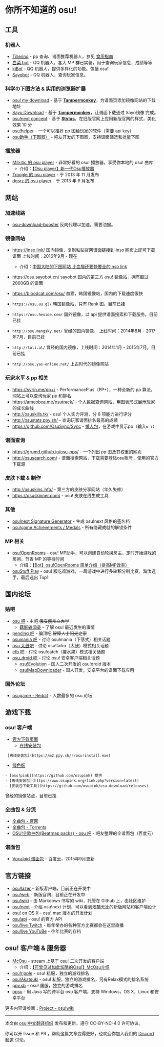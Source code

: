 # 你所不知道的 osu!

## 工具

### 机器人

- [Tillerino](https://github.com/Tillerino/Tillerinobot/wiki) - pp 查询、谱面推荐机器人，参见 [食用指南](https://deardrops.github.io/post/tillerino-bot/)
- [白菜 bot](https://tieba.baidu.com/p/5392336191) - QQ 机器人，各大 MP 群已实装，用于查询玩家信息，成绩等等
- [kjBot](https://github.com/kj415j45/kjBot) - QQ 机器人，提供多样化的功能。包括 osu!
- [Sayobot](https://sayobot.cn) - QQ 机器人，查询玩家信息。

### 科学の下图方法 & 实用的浏览器扩展

- [osu! my download](https://greasyfork.org/zh-CN/scripts/3916-osu-my-download) - 基于 **[Tampermonkey](http://tampermonkey.net/)**，为谱面页添加镜像网站的下载地址
- [Sayo Download](https://sayobot.cn/sayobot.user.js) - 基于 **[Tampermonkey](http://tampermonkey.net/)**，让谱面下载通过 Sayo镜像 完成。
- [osu!next concept](https://userstyles.org/styles/123254) - 基于 **[Stylus](https://github.com/openstyles/stylus)**，在旧版官网上应用新版官网的样式，美化效果 10 分
- [osu!helper](https://github.com/Tyrrrz/OsuHelper) - 一个可以推荐 pp 图给玩家的软件（需要 api key）
- [osu助手（下图器）](https://tieba.baidu.com/p/6061835790) - 吧友开发的下图器，支持谱面筛选和批量下图

### 播放器

- [Milkitic 的 osu player](https://github.com/Milkitic/Osu-Player) - 非常好看的 osu! 播放器，享受你本地的 osu! 曲库
  - 介绍：[【Osu player】新一代Osu播放器](https://tieba.baidu.com/p/6046630988)
- [Troogle 的 osu player](https://tieba.baidu.com/p/2694900780) - 于 2013 年 11 月发布
- [dgsrz 的 osu player](https://tieba.baidu.com/p/2602038368) - 于 2013 年 9 月发布

## 网站

### 加速线路

- [osu-download-booster](https://greasyfork.org/zh-CN/scripts/395607-osu-download-booster) 反向代理以加速。需要油猴。

### 镜像网站

- https://inso.link/
国内镜像，复制粘贴官网谱面链接到 inso 网页上即可下载谱面
上线时间：2016年9月 - 现在
  - 介绍：[中国大陆的下图网站 比血猫还要快要全的inso link](http://tieba.baidu.com/p/4799105665)

- https://osu.sayobot.cn/
sayobot 国内的第三方 osu! 镜像站，拥有超过 2000GB 的谱面

- https://bloodcat.com/osu/
血猫，韩国镜像站，国内的下载速度很快

- `https://osu.uu.gl/`
韩国镜像站，只有 Rank 图。目前已挂

- `https://osu.hexide.com/`
国外镜像，以 api 提供谱面搜索和下载服务。目前已挂

- `http://osu.mengsky.net/`
曾经的国内镜像，
上线时间：2014年8月 - 2017年7月，目前已挂

- `http://loli.al/`
曾经的国内镜像，上线时间：2014年1月 - 2015年7月，目前已挂

- `http://osu.yas-online.net/`
上古时代的镜像网站

### 玩家水平 & pp 相关

- https://syrin.me/pp+/ - PerformancePlus（PP+），一种全新的 pp 算法，网站上可以查询玩家 pp 和排名
- https://ameobea.me/osutrack/ - 个人数据查询网站，用图表形式展示玩家的成长曲线
- http://osuskills.tk/ - osu! 个人实力评测，分 8 项能力进行评分
- http://osustats.ppy.sh/ - 查询玩家谱面排名最高的成绩
- https://github.com/OsuSync/Sync - [懒人包](https://github.com/poly000/Sync/releases/latest)，在游戏中显示pp（输入`o i`）

### 谱面查询

- https://grumd.github.io/osu-pps/ - 一个列出 pp 图及其权重的网页
- http://osusearch.com/ - 谱面搜索网站，下载需要登陆osu账号，使用的官方下载源

### 皮肤下载 & 制作

- http://osuskins.info/ - 第三方的皮肤分享网站（年久失修）
- https://osuskinner.com/ - osu! 皮肤在线生成工具

### 其他

- [osu!next Signature Generator](https://lemmmy.pw/osusig/) - 生成 osu!next 风格的签名档
- [osu!game Achievements / Medals](http://haitai.jp/) - 所有隐藏成就的解锁条件

### MP 相关
- [osu!OpenRooms](https://osu.webfreak.org/) - osu! MP助手，可以创建自动轮换房主、定时开始游戏的房间，节省 MP 的等待时间
  - 介绍：[【Bot】osu!OpenRooms 简单介绍（提高MP效率）](https://tieba.baidu.com/p/6013251513)
- [osuStuff Play](https://play.osustuff.org/) - osu! 版吃鸡游戏，一局游戏中进行多轮积分制比赛，淘汰选手，最后选出 Top1

## 国内论坛

### 贴吧

- [osu 吧](https://tieba.baidu.com/f?kw=osu) - 主吧 ~~俄亥俄州立大学~~
  - [藕酥轶闻录](http://tieba.baidu.com/p/1413928634) - 了解 osu! 最近发生的事情
- [pending 吧](https://tieba.baidu.com/f?kw=pending) - 骗顶吧 ~~智障人士阳光之家~~
- [osumania 吧](https://tieba.baidu.com/f?kw=osumania) - 讨论 osu!mania（下落式）相关话题
- [osu 太鼓吧](https://tieba.baidu.com/f?kw=osu%CC%AB%B9%C4) - 讨论 osu!taiko（太鼓）模式相关话题
- [ctb 吧](https://tieba.baidu.com/f?kw=ctb) - 讨论 osu!catch（接水果）模式相关话题
- [osu_droid 吧](https://tieba.baidu.com/f?kw=osu_droid) - 讨论 osu! 安卓客户端相关话题
  - [osu!Evolution](http://ops.dgsrz.com/) - 国人二次开发的 osu!droid 版本
  - [osu!MapDownloader](http://shouji.baidu.com/soft/item?docid=6654984) - 国人开发，安卓平台的谱面下载应用

### 国外论坛

- [osugame - Reddit](https://www.reddit.com/r/osugame) - 人数最多的 osu 论坛

## 游戏下载

### osu! 客户端

- [官方下载页面](https://osu.ppy.sh/home/download)
  - [在线安装包](https://m1.ppy.sh/release/osu!install.exe)

` [离线安装包](https://m2.ppy.sh/r/osu!install.exe)`
 
 - [绿色版](https://txy1.sayobot.cn/osu.zip)
  
```
- [osu!pink](https://github.com/osupink) 提供
- [离线安装包](https://www.osupink.org/link.php?version=latest)
- [安装包下载工具](https://github.com/osupink/osu-download/releases) 
```
曾经的镜像站点，目前已挂


### 全曲包 & 分流

- [全曲包 - 官网](https://osu.ppy.sh/beatmaps/packs)
- [全曲包 - Torrents](http://pandotracker.me/torrents.html)
- [OSU!全歌曲包(Beatmap packs) - osu 吧](https://tieba.baidu.com/p/5436038419) - 吧友整理的全谱面包（百度云）

### 谱面包

- [Vocaloid 谱面包](https://deardrops.github.io/osu/) - 百度云，2015年9月更新

## 官方链接

- [osu!lazer](https://github.com/ppy/osu) - 新版客户端，目前正在开发中
- [osu!web](https://osu.ppy.sh/home) - 新版官网，目前正在开发中
- [osu!wiki](https://github.com/ppy/osu-wiki) - 由 Markdown 书写的 wiki，托管在 Github 上，由社区维护
- [osu!next](http://osunext.tumblr.com/) - 介绍 osu!next 计划，可以看到炫酷无比的新版网站和客户端设计
- [osu! on OS X](http://osuosx.tumblr.com/) - osu! mac 版本的开发计划
- [osu!api](https://osu.ppy.sh/api/) - osu! 的官方 API
- [osu!live Twitch](http://www.twitch.tv/osulive) - 每年举办的各种官方比赛都会在这里直播
- [osu!live YouTuBe](https://www.youtube.com/channel/UC04QGgpwL5b53HbMCi4TB7A) - 往年比赛的存档

## osu! 客户端 & 服务器

- [McOsu](http://store.steampowered.com/app/607260/McOsu/) - stream 上基于 osu! 二次开发的客户端
  - 介绍：[【可曾见过如此炫酷的Osu!】McOsu介绍](https://tieba.baidu.com/p/4715040646)
- [osu!ripple](https://ripple.moe/) - osu! 私服，独立的游戏排名
- [osu!Akatsuki](https://akatsuki.pw/) - osu! 私服，独立的游戏排名，另有Relax模式的排名系统
- [ppy.sb](https://osu.ppy.sb/) - osu! 国服，独立的游戏排名
- [opsu](https://itdelatrisu.github.io/opsu/) - 用 Java 写的跨平台 osu 客户端，支持 Windows，OS X，Linux 和安卓平台

更多内容请参阅：[Project - osu!wiki](https://osu.ppy.sh/help/wiki/Projects)

---

本文由 [osu!中文翻译组织](https://osu-translate-zh.github.io/about) 发布和更新，遵守 CC-BY-NC-4.0 许可协议。

你可以开 Issue 和 PR ，帮助这篇文章变得更好，也欢迎你加入我们的 [Discord 频道](https://discord.gg/VbYsb79) 讨论。
